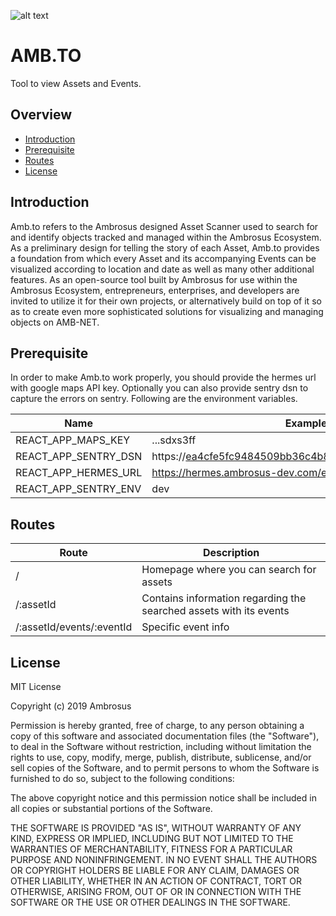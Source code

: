![alt text](https://cdn-images-1.medium.com/max/1600/1*hGJHnXJuOmfjIcEofbC0Ww.png 'Ambrosus')

# AMB.TO

Tool to view Assets and Events.

## Overview

- [Introduction](#introduction)
- [Prerequisite](#prerequisite)
- [Routes](#routes)
- [License](#license)

## Introduction

Amb.to refers to the Ambrosus designed Asset Scanner used to search for and identify objects tracked and managed within the Ambrosus Ecosystem. As a preliminary design for telling the story of each Asset, Amb.to provides a foundation from which every Asset and its accompanying Events can be visualized according to location and date as well as many other additional features. As an open-source tool built by Ambrosus for use within the Ambrosus Ecosystem, entrepreneurs, enterprises, and developers are invited to utilize it for their own projects, or alternatively build on top of it so as to create even more sophisticated solutions for visualizing and managing objects on AMB-NET.

## Prerequisite

In order to make Amb.to work properly, you should provide the hermes url with google maps API key. Optionally you can also provide sentry dsn to capture the errors on sentry.
Following are the environment variables.

| Name                 | Example                                                   |
| -------------------- | --------------------------------------------------------- |
| REACT_APP_MAPS_KEY   | ...sdxs3ff                                                |
| REACT_APP_SENTRY_DSN | https://ea4cfe5fc9484509bb36c4b85e310db8@sentry.io/3423   |
| REACT_APP_HERMES_URL | https://hermes.ambrosus-dev.com/extended                  |
| REACT_APP_SENTRY_ENV | dev                                                       |

## Routes

| Route                     | Description                                                        |
| ------------------------- | ------------------------------------------------------------------ |
| /                         | Homepage where you can search for assets                           |
| /:assetId                 | Contains information regarding the searched assets with its events |
| /:assetId/events/:eventId | Specific event info                                                |

## License

MIT License

Copyright (c) 2019 Ambrosus

Permission is hereby granted, free of charge, to any person obtaining a copy
of this software and associated documentation files (the "Software"), to deal
in the Software without restriction, including without limitation the rights
to use, copy, modify, merge, publish, distribute, sublicense, and/or sell
copies of the Software, and to permit persons to whom the Software is
furnished to do so, subject to the following conditions:

The above copyright notice and this permission notice shall be included in all
copies or substantial portions of the Software.

THE SOFTWARE IS PROVIDED "AS IS", WITHOUT WARRANTY OF ANY KIND, EXPRESS OR
IMPLIED, INCLUDING BUT NOT LIMITED TO THE WARRANTIES OF MERCHANTABILITY,
FITNESS FOR A PARTICULAR PURPOSE AND NONINFRINGEMENT. IN NO EVENT SHALL THE
AUTHORS OR COPYRIGHT HOLDERS BE LIABLE FOR ANY CLAIM, DAMAGES OR OTHER
LIABILITY, WHETHER IN AN ACTION OF CONTRACT, TORT OR OTHERWISE, ARISING FROM,
OUT OF OR IN CONNECTION WITH THE SOFTWARE OR THE USE OR OTHER DEALINGS IN THE
SOFTWARE.
